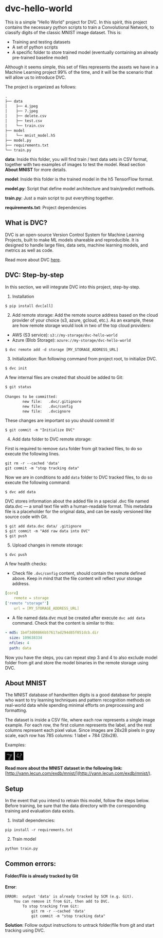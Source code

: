 # dvc-hello-world
This is a simple "Hello World" project for DVC. In this spirit, this project contains the necessary python scripts to 
train a Convolutional Network, to classify digits of the classic MNIST image dataset. This is: 

* Training and testing datasets 
* A set of python scripts 
* A specific folder to store trained model (eventually containing an already pre-trained baseline model)

Although it seems simple, this set of files represents the assets we have in a Machine Learning project 99% of the time, 
and it will be the scenario that will allow us to introduce DVC.

The project is organized as follows:

```shell
.
├── data
│    ├── 4.jpeg
│    ├── 7.jpeg
│    ├── delete.csv
│    ├── test.csv
│    └── train.csv
├── model
│    └── mnist_model.h5
├── model.py
├── requirements.txt
└── train.py
```

**data**: Inside this folder, you will find train / test data sets in CSV format, together with two examples of 
images to test the model. Read section **About MNIST** for more details.

**model**: Inside this folder is the trained model in the h5 TensorFlow format.

**model.py**: Script that define model architecture and train/predict methods.

**train.py**: Just a main script to put everything together.

**requirements.txt**: Project dependencies

## What is DVC?

DVC is an open-source Version Control System for Machine Learning Projects, built to make ML models shareable and 
reproducible. It is designed to handle large files, data sets, machine learning models, and metrics as well as code.

Read more about DVC [here](https://dvc.org/doc).

## DVC: Step-by-step

In this section, we will integrate DVC into this project, step-by-step.

1. Installation
```shell
$ pip install dvc[all]
```

2. Add remote storage: Add the remote source address based on the cloud provider of your choice (s3, azure, gcloud, etc.).
As an example, these are how remote storage would look in two of the top cloud providers:
- AWS (S3 service): `s3://my-storage/dvc-hello-world`
- Azure (Blob Storage): `azure://my-storage/dvc-hello-world`

```shell
$ dvc remote add -d storage [MY_STORAGE_ADDRESS_URL]
```

3. Initialization: Run following command from project root, to initialize DVC.
```shell
$ dvc init
```

A few internal files are created that should be added to Git:

```shell
$ git status

Changes to be committed:
        new file:   .dvc/.gitignore
        new file:   .dvc/config
        new file:   .dvcignore

```

These changes are important so you should commit it!

```shell
$ git commit -m "Initialize DVC"
```

4. Add data folder to DVC remote storage:

First is required to remove `data` folder from git tracked files, to do so execute the following lines.
```shell
git rm -r --cached 'data'
git commit -m "stop tracking data"
```

Now we are in conditions to add `data` folder to DVC tracked files, to do so execute the following command:
```shell
$ dvc add data
```

DVC stores information about the added file in a special .dvc file named data.dvc — a small text file with a 
human-readable format. This metadata file is a placeholder for the original data, and can be easily versioned like 
source code with Git.

```shell
$ git add data.dvc data/ .gitignore
$ git commit -m "Add raw data into DVC"
$ git push
```

5. Upload changes in remote storage:
```shell
$ dvc push 
```

A few health checks:

- Check file `.dvc/config` content, should contain the remote defined above. Keep in mind that the file content will reflect your storage address.
```yaml
[core]
    remote = storage
['remote "storage"']
    url = [MY_STORAGE_ADDRESS_URL]
```

- A file named data.dvc must be created after execute `dvc add data` command. Check that the content is similar to this:
```yaml
- md5: 1b4f3d00866b57617ad294d85f051dcb.dir
  size: 109638334
  nfiles: 4
  path: data
```

Now you have the steps, you can repeat step 3 and 4 to also exclude model folder from git and store the model 
binaries in the remote storage using DVC.

## About MNIST

The MNIST database of handwritten digits is a good database for people who want to try learning techniques and pattern 
recognition methods on real-world data while spending minimal efforts on preprocessing and formatting. 

The dataset is inside a CSV file, where each row represents a single image example. For each row, the first column represents 
the label, and the rest columns represent each pixel value. Since images are 28x28 pixels in gray scale, 
each row has 785 columns: 1 label + 784 (28x28).

Examples:

![imagen](data/7.jpeg)
![imagen](data/4.jpeg)

**Read more about the MNIST dataset in the following link:** [http://yann.lecun.com/exdb/mnist/](http://yann.lecun.com/exdb/mnist/).

## Setup

In the event that you intend to retrain this model, follow the steps below. Before training, be sure that the data 
directory with the corresponding training and evaluation data exists.

1. Install dependencies:
```shell
pip install -r requirements.txt
```

2. Train model
```shell
python train.py
```

## Common errors:

#### Folder/File is already tracked by Git

**Error**:
```shell
ERROR:  output 'data' is already tracked by SCM (e.g. Git).
    You can remove it from Git, then add to DVC.
        To stop tracking from Git:
            git rm -r --cached 'data'
            git commit -m "stop tracking data" 
```

**Solution**: Follow output instructions to untrack folder/file from git and start tracking using DVC.
